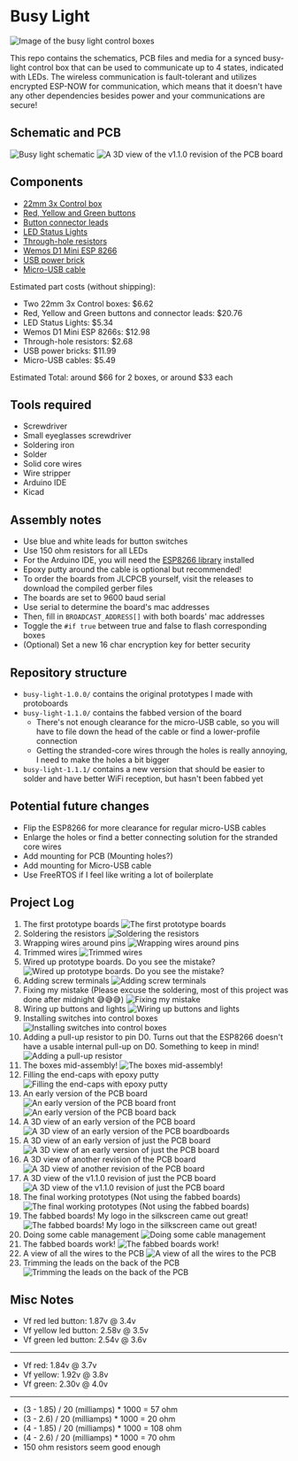 # Busy Light

![Image of the busy light control boxes](./pictures/20.jpg)

This repo contains the schematics, PCB files and media for a synced busy-light
control box that can be used to communicate up to 4 states, indicated with LEDs.
The wireless communication is fault-tolerant and utilizes encrypted ESP-NOW for
communication, which means that it doesn't have any other dependencies besides
power and your communications are secure!

## Schematic and PCB

![Busy light schematic](./busy-light-1.1.0/busy-light-rev-1.1.0.png)
![A 3D view of the v1.1.0 revision of the PCB board](./pictures/19.png)

## Components

- [22mm 3x Control box](https://www.aliexpress.us/item/3256805247196863.html)
- [Red, Yellow and Green buttons](https://www.aliexpress.us/item/3256803827064988.html)
- [Button connector leads](https://www.aliexpress.us/item/3256803827064988.html)
- [LED Status Lights](https://www.aliexpress.us/item/2251832784127555.html)
- [Through-hole resistors](https://www.aliexpress.us/item/3256807885719870.html)
- [Wemos D1 Mini ESP 8266](https://www.amazon.com/dp/B081PX9YFV)
- [USB power brick](https://www.amazon.com/dp/B08H5421TJ)
- [Micro-USB cable](https://www.amazon.com/dp/B0D7RZJSPS)

Estimated part costs (without shipping):
- Two 22mm 3x Control boxes: $6.62
- Red, Yellow and Green buttons and connector leads: $20.76
- LED Status Lights: $5.34
- Wemos D1 Mini ESP 8266s: $12.98
- Through-hole resistors: $2.68
- USB power bricks: $11.99
- Micro-USB cables: $5.49

Estimated Total: around $66 for 2 boxes, or around $33 each

## Tools required

- Screwdriver
- Small eyeglasses screwdriver
- Soldering iron
- Solder
- Solid core wires
- Wire stripper
- Arduino IDE
- Kicad

## Assembly notes

- Use blue and white leads for button switches
- Use 150 ohm resistors for all LEDs
- For the Arduino IDE, you will need the
  [ESP8266 library](https://github.com/esp8266/Arduino) installed
- Epoxy putty around the cable is optional but recommended!
- To order the boards from JLCPCB yourself, visit the releases to download the
  compiled gerber files
- The boards are set to 9600 baud serial
- Use serial to determine the board's mac addresses
- Then, fill in `BROADCAST_ADDRESS[]` with both boards' mac addresses
- Toggle the `#if true` between true and false to flash corresponding boxes
- (Optional) Set a new 16 char encryption key for better security

## Repository structure
- `busy-light-1.0.0/` contains the original prototypes I made with protoboards
- `busy-light-1.1.0/` contains the fabbed version of the board
  - There's not enough clearance for the micro-USB cable, so you will have to file
    down the head of the cable or find a lower-profile connection
  - Getting the stranded-core wires through the holes is really annoying, I need
    to make the holes a bit bigger
- `busy-light-1.1.1/` contains a new version that should be easier to solder and
  have better WiFi reception, but hasn't been fabbed yet

## Potential future changes
- Flip the ESP8266 for more clearance for regular micro-USB cables
- Enlarge the holes or find a better connecting solution for the stranded core
  wires
- Add mounting for PCB (Mounting holes?)
- Add mounting for Micro-USB cable
- Use FreeRTOS if I feel like writing a lot of boilerplate

## Project Log

1. The first prototype boards
   ![The first prototype boards](./pictures/1.jpg)
1. Soldering the resistors
   ![Soldering the resistors](./pictures/2.jpg)
1. Wrapping wires around pins
   ![Wrapping wires around pins](./pictures/3.jpg)
1. Trimmed wires
   ![Trimmed wires](./pictures/4.jpg)
1. Wired up prototype boards. Do you see the mistake?
   ![Wired up prototype boards. Do you see the mistake?](./pictures/5.jpg)
1. Adding screw terminals
   ![Adding screw terminals](./pictures/6.jpg)
1. Fixing my mistake (Please excuse the soldering, most of this project was done
   after midnight 😅😅😅) ![Fixing my mistake](./pictures/7.jpg)
1. Wiring up buttons and lights
   ![Wiring up buttons and lights](./pictures/8.jpg)
1. Installing switches into control boxes
   ![Installing switches into control boxes](./pictures/9.jpg)
1. Adding a pull-up resistor to pin D0. Turns out that the ESP8266 doesn't have
   a usable internal pull-up on D0. Something to keep in mind!
   ![Adding a pull-up resistor](./pictures/10.jpg)
1. The boxes mid-assembly!
   ![The boxes mid-assembly!](./pictures/11.jpg)
1. Filling the end-caps with epoxy putty
   ![Filling the end-caps with epoxy putty](./pictures/12.jpg)
1. An early version of the PCB board
   ![An early version of the PCB board front](./pictures/13.png)
   ![An early version of the PCB board back](./pictures/14.png)
1. A 3D view of an early version of the PCB board
   ![A 3D view of an early version of the PCB boardboards](./pictures/15.png)
1. A 3D view of an early version of just the PCB board
   ![A 3D view of an early version of just the PCB board](./pictures/16.png)
1. A 3D view of another revision of the PCB board
   ![A 3D view of another revision of the PCB board](./pictures/17.png)
1. A 3D view of the v1.1.0 revision of just the PCB board
   ![A 3D view of the v1.1.0 revision of just the PCB board](./pictures/19.png)
1. The final working prototypes (Not using the fabbed boards)
   ![The final working prototypes (Not using the fabbed boards)](./pictures/20.jpg)
1. The fabbed boards! My logo in the silkscreen came out great!
   ![The fabbed boards! My logo in the silkscreen came out great!](./pictures/21.jpg)
1. Doing some cable management
   ![Doing some cable management](./pictures/22.jpg)
1. The fabbed boards work!
   ![The fabbed boards work!](./pictures/23.jpg)
1. A view of all the wires to the PCB
   ![A view of all the wires to the PCB](./pictures/24.jpg)
1. Trimming the leads on the back of the PCB
   ![Trimming the leads on the back of the PCB](./pictures/25.jpg)

## Misc Notes

- Vf red led button: 1.87v @ 3.4v
- Vf yellow led button: 2.58v @ 3.5v
- Vf green led button: 2.54v @ 3.6v

---

- Vf red: 1.84v @ 3.7v
- Vf yellow: 1.92v @ 3.8v
- Vf green: 2.30v @ 4.0v

---

- (3 - 1.85) / 20 (milliamps) * 1000 = 57 ohm
- (3 - 2.6) / 20 (milliamps) * 1000 = 20 ohm
- (4 - 1.85) / 20 (milliamps) * 1000 = 108 ohm
- (4 - 2.6) / 20 (milliamps) * 1000 = 70 ohm
- 150 ohm resistors seem good enough

